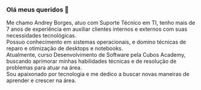 ### Olá meus queridos 👋

Me chamo Andrey Borges, atuo com Suporte Técnico em TI, tenho mais de 7 anos de experiência em auxiliar clientes internos e externos com suas necessidades tecnológicas.  
Possuo conhecimento em sistemas operacionais, e domino técnicas de reparo e otimização de desktops e notebooks.  
Atualmente, curso Desenvolvimento de Software pela Cubos Academy, buscando aprimorar minhas habilidades técnicas e de resolução de problemas para atuar na área.  
Sou apaixonado por tecnologia e me dedico a buscar novas maneiras de aprender e crescer na área.
